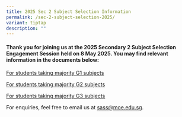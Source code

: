 ```yaml
---
title: 2025 Sec 2 Subject Selection Information
permalink: /sec-2-subject-selection-2025/
variant: tiptap
description: ""
---
```

<h4>Thank you for joining us at the 2025 Secondary 2 Subject Selection Engagement Session held on 8 May 2025. You may find relevant information in the documents below:</h4>
<p></p>
<p><a href="/files/2025 Sec 2 Subject Selection/Slides_Subject_Selection_2025_G2.pdf" rel="noopener nofollow" target="_blank">For students taking majority G1 subjects</a>
</p>
<p><a href="/files/2025 Sec 2 Subject Selection/Slides_Subject_Selection_2025_G2.pdf" rel="noopener nofollow" target="_blank">For students taking majority G2 subjects</a>
</p>
<p><a href="/files/2025 Sec 2 Subject Selection/FAQ_S2_Subject_Selection_2025_G3.pdf" rel="noopener nofollow" target="_blank">For students taking majority G3 subjects</a>
</p>
<p></p>
<p>For enquiries, feel free to email us at <a href="mailto:sass@moe.edu.sg" rel="noopener noreferrer nofollow" target="_blank">sass@moe.edu.sg</a>.</p>